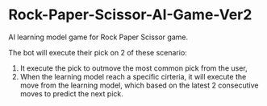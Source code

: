 # Rock-Paper-Scissor-AI-Game-Ver2
AI learning model game for Rock Paper Scissor game.

The bot will execute their pick on 2 of these scenario:
1. It execute the pick to outmove the most common pick from the user,
2. When the learning model reach a specific cirteria, it will execute the move from the learning model, which based on the latest 2 consecutive moves to predict the next pick.
